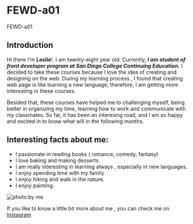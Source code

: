 # FEWD-a01
FEWD-a01

## Introduction

Hi there I'm **Leslie**!. I am twenty-eight year old. 
Currently, _**I am student of front developer program at San Diego College Continuing Education.**_ 
I decided to take these courses because I love the idea of creating and designing on the web.
During my learning process , I found that creating web page is like learning a new language; therefore, I am getting more interesting in these courses. 

Besided that, these courses have helped me to challenging myself, being better in organizing my time, learning how to work and communicate with my classmates. So far, it has been an interesing road, and I am so happy and excited in to know what will in the following months. 

## Interesting facts about me:
* I passionate in reading books ( romance, comedy, fantasy)
* I love baking and making desserts
* I am really interesting in learning always , especially in new languages.
* I enjoy spending time with my family
* I enjoy hiking and walk in the nature. 
* I enjoy painting. 

![photo by me](https://www.instagram.com/p/CgiQUOjvIlj/?utm_source=ig_web_copy_link)

If you like to know a little bit more about me , you can check me on [Instagram](https://www.instagram.com/lessberduo/)

